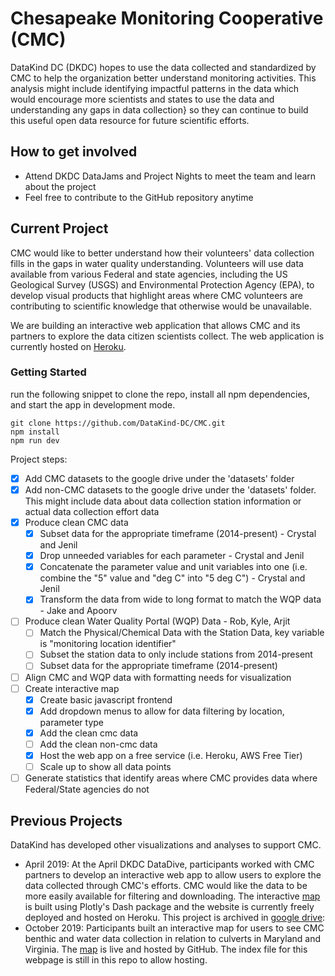 # Chesapeake Monitoring Cooperative (CMC)

DataKind DC (DKDC) hopes to use the data collected and standardized by CMC to help the organization better understand monitoring activities. This analysis might include identifying impactful patterns in the data which would encourage more scientists and states to use the data and understanding any gaps in data collection} so they can continue to build this useful open data resource for future scientific efforts. 

## How to get involved
* Attend DKDC DataJams and Project Nights to meet the team and learn about the project
* Feel free to contribute to the GitHub repository anytime

## Current Project

CMC would like to better understand how their volunteers' data collection fills in the gaps in water quality understanding. 
Volunteers will use data available from various Federal and state agencies, including the US Geological Survey (USGS) and Environmental Protection Agency (EPA), to develop visual products that highlight areas where CMC volunteers are contributing to scientific knowledge that otherwise would be unavailable. 

We are building an interactive web application that allows CMC and its partners to explore the data citizen scientists collect. 
The web application is currently hosted on [Heroku](https://cmcwebapp.herokuapp.com/).

### Getting Started 

run the following snippet to clone the repo, install all npm dependencies, and start the app in development mode.

```
git clone https://github.com/DataKind-DC/CMC.git
npm install 
npm run dev
```

Project steps:

- [x] Add CMC datasets to the google drive under the 'datasets' folder
- [x] Add non-CMC datasets to the google drive under the 'datasets' folder. This might include data about data collection station information or actual data collection effort data
- [x] Produce clean CMC data
  - [x] Subset data for the appropriate timeframe (2014-present) - Crystal and Jenil
  - [x] Drop unneeded variables for each parameter - Crystal and Jenil
  - [x] Concatenate the parameter value and unit variables into one (i.e. combine the "5" value and "deg C" into "5 deg C") - Crystal and Jenil
  - [x] Transform the data from wide to long format to match the WQP data - Jake and Apoorv
- [ ] Produce clean Water Quality Portal (WQP) Data - Rob, Kyle, Arjit
  - [ ] Match the Physical/Chemical Data with the Station Data, key variable is "monitoring location identifier"
  - [ ] Subset the station data to only include stations from 2014-present
  - [ ] Subset data for the appropriate timeframe (2014-present)
- [ ] Align CMC and WQP data with formatting needs for visualization
- [ ] Create interactive map
  - [x] Create basic javascript frontend
  - [x] Add dropdown menus to allow for data filtering by location, parameter type
  - [x] Add the clean cmc data
  - [ ] Add the clean non-cmc data
  - [x] Host the web app on a free service (i.e. Heroku, AWS Free Tier)
  - [ ] Scale up to show all data points
- [ ] Generate statistics that identify areas where CMC provides data where Federal/State agencies do not

## Previous Projects

DataKind has developed other visualizations and analyses to support CMC.

* April 2019: At the April DKDC DataDive, participants worked with CMC partners to develop an interactive web app to allow users to explore the data collected through CMC's efforts. CMC would like the data to be more easily available for filtering and downloading. The interactive [map](https://cmc-data-explorer.herokuapp.com/) is built using Plotly's Dash package and the website is currently freely deployed and hosted on Heroku. This project is archived in [google drive](https://drive.google.com/open?id=17TwpkiUyWlIp8IOh72huhSUZYg9h_JMo): 
* October 2019: Participants built an interactive map for users to see CMC benthic and water data collection in relation to culverts in Maryland and Virginia. The [map](https://datakind-dc.github.io/CMC/) is live and hosted by GitHub. The index file for this webpage is still in this repo to allow hosting.

